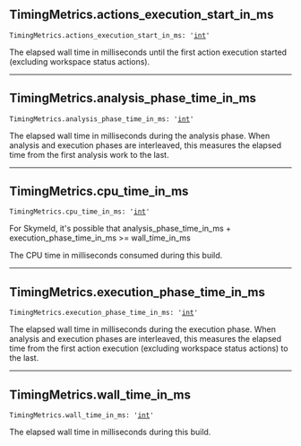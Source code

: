 

## TimingMetrics.actions\_execution\_start\_in\_ms

<pre class="language-python"><code><span class="source python"><span class="meta qualified-name python"><span class="meta generic-name python">TimingMetrics</span><span class="punctuation accessor dot python">.</span><span class="meta generic-name python">actions_execution_start_in_ms</span></span><span class="punctuation separator annotation variable python">:</span> <span class="meta string python"><span class="string quoted single python"><span class="punctuation definition string begin python">&#39;</span></span></span><span class="meta string python"><span class="string quoted single python"><a href="/lib/int">int</a><span class="punctuation definition string end python">&#39;</span></span></span></span></code></pre>

The elapsed wall time in milliseconds until the first action execution started (excluding workspace status actions).

***

## TimingMetrics.analysis\_phase\_time\_in\_ms

<pre class="language-python"><code><span class="source python"><span class="meta qualified-name python"><span class="meta generic-name python">TimingMetrics</span><span class="punctuation accessor dot python">.</span><span class="meta generic-name python">analysis_phase_time_in_ms</span></span><span class="punctuation separator annotation variable python">:</span> <span class="meta string python"><span class="string quoted single python"><span class="punctuation definition string begin python">&#39;</span></span></span><span class="meta string python"><span class="string quoted single python"><a href="/lib/int">int</a><span class="punctuation definition string end python">&#39;</span></span></span></span></code></pre>

The elapsed wall time in milliseconds during the analysis phase. When analysis and execution phases are interleaved, this measures the elapsed time from the first analysis work to the last.

***

## TimingMetrics.cpu\_time\_in\_ms

<pre class="language-python"><code><span class="source python"><span class="meta qualified-name python"><span class="meta generic-name python">TimingMetrics</span><span class="punctuation accessor dot python">.</span><span class="meta generic-name python">cpu_time_in_ms</span></span><span class="punctuation separator annotation variable python">:</span> <span class="meta string python"><span class="string quoted single python"><span class="punctuation definition string begin python">&#39;</span></span></span><span class="meta string python"><span class="string quoted single python"><a href="/lib/int">int</a><span class="punctuation definition string end python">&#39;</span></span></span></span></code></pre>

For Skymeld, it's possible that analysis\_phase\_time\_in\_ms + execution\_phase\_time\_in\_ms >= wall\_time\_in\_ms

The CPU time in milliseconds consumed during this build.

***

## TimingMetrics.execution\_phase\_time\_in\_ms

<pre class="language-python"><code><span class="source python"><span class="meta qualified-name python"><span class="meta generic-name python">TimingMetrics</span><span class="punctuation accessor dot python">.</span><span class="meta generic-name python">execution_phase_time_in_ms</span></span><span class="punctuation separator annotation variable python">:</span> <span class="meta string python"><span class="string quoted single python"><span class="punctuation definition string begin python">&#39;</span></span></span><span class="meta string python"><span class="string quoted single python"><a href="/lib/int">int</a><span class="punctuation definition string end python">&#39;</span></span></span></span></code></pre>

The elapsed wall time in milliseconds during the execution phase. When analysis and execution phases are interleaved, this measures the elapsed time from the first action execution (excluding workspace status actions) to the last.

***

## TimingMetrics.wall\_time\_in\_ms

<pre class="language-python"><code><span class="source python"><span class="meta qualified-name python"><span class="meta generic-name python">TimingMetrics</span><span class="punctuation accessor dot python">.</span><span class="meta generic-name python">wall_time_in_ms</span></span><span class="punctuation separator annotation variable python">:</span> <span class="meta string python"><span class="string quoted single python"><span class="punctuation definition string begin python">&#39;</span></span></span><span class="meta string python"><span class="string quoted single python"><a href="/lib/int">int</a><span class="punctuation definition string end python">&#39;</span></span></span></span></code></pre>

The elapsed wall time in milliseconds during this build.
